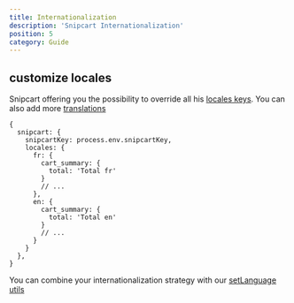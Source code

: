 ```yaml
---
title: Internationalization
description: 'Snipcart Internationalization'
position: 5
category: Guide
---
```


## customize locales

Snipcart offering you the possibility to override all his [locales keys](https://github.com/snipcart/snipcart-l10n/blob/master/locales/en.json#L123). You can also add more [translations](https://docs.snipcart.com/v3/setup/localization)

```js[nuxt.config.js]
{
  snipcart: {
    snipcartKey: process.env.snipcartKey,
    locales: {
      fr: {
        cart_summary: {
          total: 'Total fr'
        }
        // ...
      },
      en: {
        cart_summary: {
          total: 'Total en'
        }
        // ...
      }
    }
  },
}
```

You can combine your internationalization strategy with our [setLanguage utils](/utils#setlanguage)